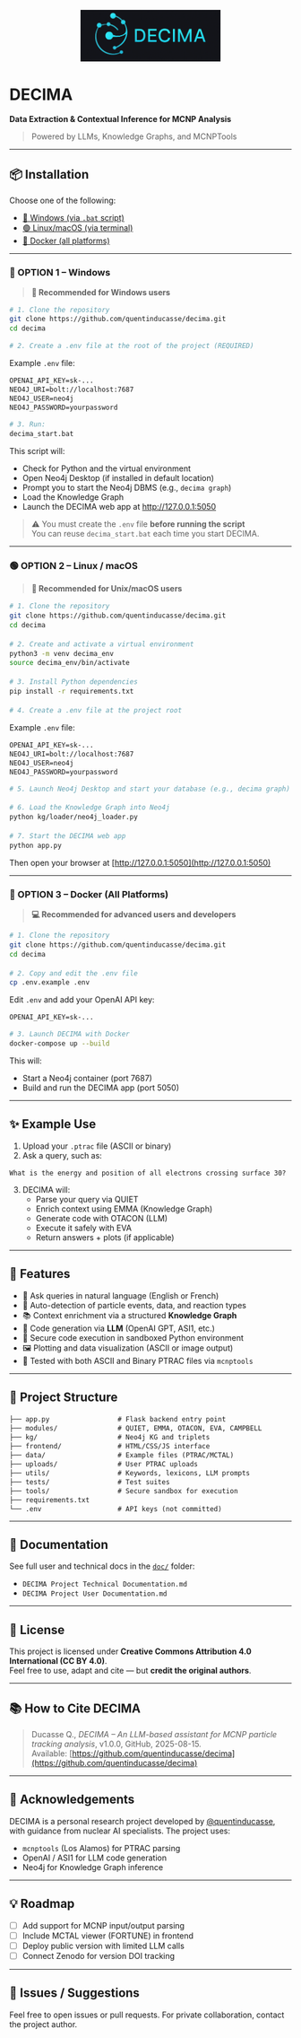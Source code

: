 <p align="center">
  <img src="decima_logo.png" width="250"/>
</p>

# DECIMA
**Data Extraction & Contextual Inference for MCNP Analysis**

> Powered by LLMs, Knowledge Graphs, and MCNPTools

---

## 📦 Installation

Choose one of the following:

- [🔵 Windows (via `.bat` script)](#option-1--windows)
- [🟢 Linux/macOS (via terminal)](#option-2--linux--macos)
- [🐳 Docker (all platforms)](#option-3--docker)

---

### 🔵 OPTION 1 – Windows

> **🔧 Recommended for Windows users**

```bash
# 1. Clone the repository
git clone https://github.com/quentinducasse/decima.git
cd decima
```

```bash
# 2. Create a .env file at the root of the project (REQUIRED)
```

Example `.env` file:
```env
OPENAI_API_KEY=sk-...
NEO4J_URI=bolt://localhost:7687
NEO4J_USER=neo4j
NEO4J_PASSWORD=yourpassword
```

```bash
# 3. Run:
decima_start.bat
```

This script will:
- Check for Python and the virtual environment
- Open Neo4j Desktop (if installed in default location)
- Prompt you to start the Neo4j DBMS (e.g., `decima graph`)
- Load the Knowledge Graph
- Launch the DECIMA web app at http://127.0.0.1:5050

> ⚠️ You must create the `.env` file **before running the script**  
> You can reuse `decima_start.bat` each time you start DECIMA.

---

### 🟢 OPTION 2 – Linux / macOS

> **🔧 Recommended for Unix/macOS users**

```bash
# 1. Clone the repository
git clone https://github.com/quentinducasse/decima.git
cd decima

# 2. Create and activate a virtual environment
python3 -m venv decima_env
source decima_env/bin/activate

# 3. Install Python dependencies
pip install -r requirements.txt

# 4. Create a .env file at the project root
```

Example `.env` file:
```env
OPENAI_API_KEY=sk-...
NEO4J_URI=bolt://localhost:7687
NEO4J_USER=neo4j
NEO4J_PASSWORD=yourpassword
```

```bash
# 5. Launch Neo4j Desktop and start your database (e.g., decima graph)

# 6. Load the Knowledge Graph into Neo4j
python kg/loader/neo4j_loader.py

# 7. Start the DECIMA web app
python app.py
```

Then open your browser at [http://127.0.0.1:5050](http://127.0.0.1:5050)

---

### 🐳 OPTION 3 – Docker (All Platforms)

> **💻 Recommended for advanced users and developers**

```bash
# 1. Clone the repository
git clone https://github.com/quentinducasse/decima.git
cd decima

# 2. Copy and edit the .env file
cp .env.example .env
```

Edit `.env` and add your OpenAI API key:
```env
OPENAI_API_KEY=sk-...
```

```bash
# 3. Launch DECIMA with Docker
docker-compose up --build
```

This will:
- Start a Neo4j container (port 7687)
- Build and run the DECIMA app (port 5050)

---

## ✨ Example Use

1. Upload your `.ptrac` file (ASCII or binary)
2. Ask a query, such as:

```text
What is the energy and position of all electrons crossing surface 30?
```

3. DECIMA will:
    - Parse your query via QUIET
    - Enrich context using EMMA (Knowledge Graph)
    - Generate code with OTACON (LLM)
    - Execute it safely with EVA
    - Return answers + plots (if applicable)

---

## 🧠 Features

- 💬 Ask queries in natural language (English or French)
- 🧠 Auto-detection of particle events, data, and reaction types
- 📚 Context enrichment via a structured **Knowledge Graph**
- 🤖 Code generation via **LLM** (OpenAI GPT, ASI1, etc.)
- 🔐 Secure code execution in sandboxed Python environment
- 🖼️ Plotting and data visualization (ASCII or image output)
- 🧪 Tested with both ASCII and Binary PTRAC files via `mcnptools`

---

## 📁 Project Structure

```
├── app.py                 # Flask backend entry point
├── modules/               # QUIET, EMMA, OTACON, EVA, CAMPBELL
├── kg/                    # Neo4j KG and triplets
├── frontend/              # HTML/CSS/JS interface
├── data/                  # Example files (PTRAC/MCTAL)
├── uploads/               # User PTRAC uploads
├── utils/                 # Keywords, lexicons, LLM prompts
├── tests/                 # Test suites
├── tools/                 # Secure sandbox for execution
├── requirements.txt
└── .env                   # API keys (not committed)
```

---

## 📖 Documentation

See full user and technical docs in the [`doc/`](doc/) folder:

- `DECIMA Project Technical Documentation.md`
- `DECIMA Project User Documentation.md`

---

## 🔖 License

This project is licensed under **Creative Commons Attribution 4.0 International (CC BY 4.0)**.  
Feel free to use, adapt and cite — but **credit the original authors**.

---

## 📚 How to Cite DECIMA

> Ducasse Q., *DECIMA – An LLM-based assistant for MCNP particle tracking analysis*, v1.0.0, GitHub, 2025-08-15.  
> Available: [https://github.com/quentinducasse/decima](https://github.com/quentinducasse/decima)

---

## 🤝 Acknowledgements

DECIMA is a personal research project developed by [@quentinducasse](https://github.com/quentinducasse), with guidance from nuclear AI specialists. The project uses:

- `mcnptools` (Los Alamos) for PTRAC parsing
- OpenAI / ASI1 for LLM code generation
- Neo4j for Knowledge Graph inference

---

## 💡 Roadmap

- [ ] Add support for MCNP input/output parsing
- [ ] Include MCTAL viewer (FORTUNE) in frontend
- [ ] Deploy public version with limited LLM calls
- [ ] Connect Zenodo for version DOI tracking

---

## 🐛 Issues / Suggestions

Feel free to open issues or pull requests. For private collaboration, contact the project author.